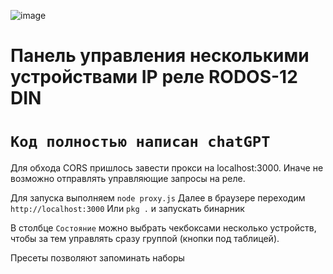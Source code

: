![image](https://github.com/user-attachments/assets/57eaa810-910d-42c6-ab7b-4ebe287299c0)
# Панель управления несколькими устройствами IP реле RODOS-12 DIN

# ``Код полностью написан chatGPT``

Для обхода CORS пришлось завести прокси на localhost:3000.
Иначе не возможно отправлять управляющие запросы на реле.

Для запуска выполняем `node proxy.js`
Далее в браузере переходим `http://localhost:3000`
Или `pkg .` и запускать бинарник

В столбце `Состояние` можно выбрать чекбоксами несколько устройств,
чтобы за тем управлять сразу группой (кнопки под таблицей).

Пресеты позволяют запоминать наборы

